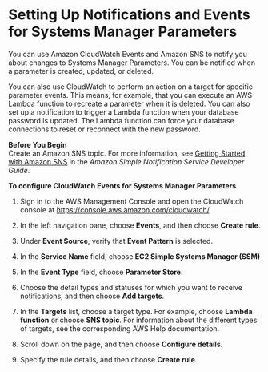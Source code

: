 # Setting Up Notifications and Events for Systems Manager Parameters<a name="sysman-paramstore-cwe"></a>

You can use Amazon CloudWatch Events and Amazon SNS to notify you about changes to Systems Manager Parameters\. You can be notified when a parameter is created, updated, or deleted\. 

You can also use CloudWatch to perform an action on a target for specific parameter events\. This means, for example, that you can execute an AWS Lambda function to recreate a parameter when it is deleted\. You can also set up a notification to trigger a Lambda function when your database password is updated\. The Lambda function can force your database connections to reset or reconnect with the new password\.

**Before You Begin**  
Create an Amazon SNS topic\. For more information, see [Getting Started with Amazon SNS](https://docs.aws.amazon.com/sns/latest/dg/GettingStarted.html) in the *Amazon Simple Notification Service Developer Guide*\.

**To configure CloudWatch Events for Systems Manager Parameters**

1. Sign in to the AWS Management Console and open the CloudWatch console at [https://console\.aws\.amazon\.com/cloudwatch/](https://console.aws.amazon.com/cloudwatch/)\.

1. In the left navigation pane, choose **Events**, and then choose **Create rule**\.

1. Under **Event Source**, verify that **Event Pattern** is selected\.

1. In the **Service Name** field, choose **EC2 Simple Systems Manager \(SSM\)**

1. In the **Event Type** field, choose **Parameter Store**\.

1. Choose the detail types and statuses for which you want to receive notifications, and then choose **Add targets**\.

1. In the **Targets** list, choose a target type\. For example, choose **Lambda function** or choose **SNS topic**\. For information about the different types of targets, see the corresponding AWS Help documentation\. 

1. Scroll down on the page, and then choose **Configure details**\.

1. Specify the rule details, and then choose **Create rule**\.